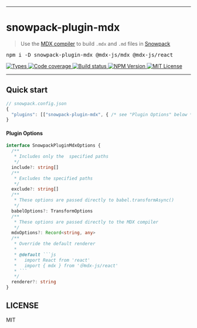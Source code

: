 <hr>
<div>
  <h1>
    snowpack-plugin-mdx
  </h1>
  <blockquote>Use the <a href="https://github.com/mdx-js/mdx/tree/master/packages/mdx">MDX compiler</a> to build <code>.mdx</code> and <code>.md</code> files in <a href="https://www.snowpack.dev/">Snowpack</a></blockquote>
  <pre>npm i -D snowpack-plugin-mdx @mdx-js/mdx @mdx-js/react</pre>

</div>

<p>
  <a aria-label="Types" href="https://www.npmjs.com/package/snowpack-plugin-mdx">
    <img alt="Types" src="https://img.shields.io/npm/types/snowpack-plugin-mdx?style=for-the-badge&labelColor=24292e">
  </a>
  <a aria-label="Code coverage report" href="https://codecov.io/gh/jaredLunde/snowpack-plugin-mdx">
    <img alt="Code coverage" src="https://img.shields.io/codecov/c/gh/jaredLunde/snowpack-plugin-mdx?style=for-the-badge&labelColor=24292e">
  </a>
  <a aria-label="Build status" href="https://travis-ci.com/jaredLunde/snowpack-plugin-mdx">
    <img alt="Build status" src="https://img.shields.io/travis/com/jaredLunde/snowpack-plugin-mdx?style=for-the-badge&labelColor=24292e">
  </a>
  <a aria-label="NPM version" href="https://www.npmjs.com/package/snowpack-plugin-mdx">
    <img alt="NPM Version" src="https://img.shields.io/npm/v/snowpack-plugin-mdx?style=for-the-badge&labelColor=24292e">
  </a>
  <a aria-label="License" href="https://jaredlunde.mit-license.org/">
    <img alt="MIT License" src="https://img.shields.io/npm/l/snowpack-plugin-mdx?style=for-the-badge&labelColor=24292e">
  </a>
</p>
<hr>

## Quick start

```js
// snowpack.config.json
{
  "plugins": [["snowpack-plugin-mdx", { /* see "Plugin Options" below */ }]]
}
```

#### Plugin Options

````typescript
interface SnowpackPluginMdxOptions {
  /**
   * Includes only the  specified paths
   */
  include?: string[]
  /**
   * Excludes the specified paths
   */
  exclude?: string[]
  /**
   * These options are passed directly to babel.transformAsync()
   */
  babelOptions?: TransformOptions
  /**
   * These options are passed directly to the MDX compiler
   */
  mdxOptions?: Record<string, any>
  /**
   * Override the default renderer
   *
   * @default ```js
   *   import React from 'react'
   *   import { mdx } from '＠mdx-js/react'
   * ```
   */
  renderer?: string
}
````

## LICENSE

MIT
